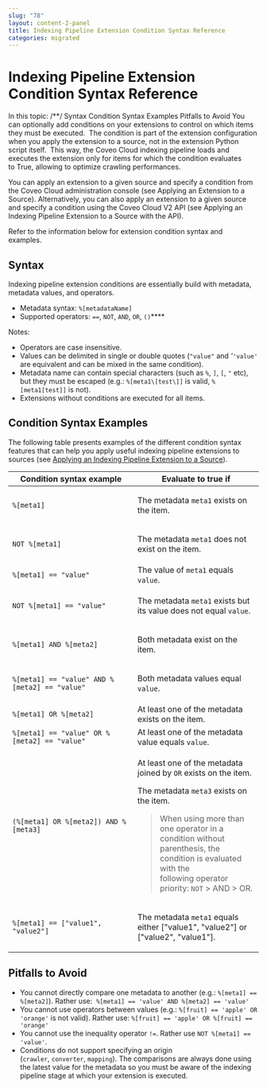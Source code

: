 ```yaml
---
slug: "78"
layout: content-2-panel
title: Indexing Pipeline Extension Condition Syntax Reference
categories: migrated
---
```


# Indexing Pipeline Extension Condition Syntax Reference

In this topic: /\*\*/ Syntax Condition Syntax Examples Pitfalls to Avoid You can optionally add conditions on your extensions to control on which items they must be executed.  The condition is part of the extension configuration when you apply the extension to a source, not in the extension Python script itself.  This way, the Coveo Cloud indexing pipeline loads and executes the extension only for items for which the condition evaluates to True, allowing to optimize crawling performances. 

You can apply an extension to a given source and specify a condition from the Coveo Cloud administration console (see Applying an Extension to a Source). Alternatively, you can also apply an extension to a given source and specify a condition using the Coveo Cloud V2 API (see Applying an Indexing Pipeline Extension to a Source with the API). 

Refer to the information below for extension condition syntax and examples. 

## Syntax

Indexing pipeline extension conditions are essentially build with metadata, metadata values, and operators. 

-   Metadata syntax: `%[metadataName]`
-   Supported operators: `==`, `NOT`, `AND`, `OR`, `()`****

Notes:

-   Operators are case insensitive.
-   Values can be delimited in single or double quotes (`"value"` and *'*`'value'` are equivalent and can be mixed in the same condition).
-   Metadata name can contain special characters (such as `%`, `]`, `[`, `"` etc), but they must be escaped (e.g.: `%[meta1\[test\]]` is valid, `%[meta1[test]]` is not).
-   Extensions without conditions are executed for all items.

## Condition Syntax Examples

The following table presents examples of the different condition syntax features that can help you apply useful indexing pipeline extensions to sources (see [Applying an Indexing Pipeline Extension to a Source](https://developers.coveo.com/x/IQMvAg)).

<table>
<colgroup>
<col width="50%" />
<col width="50%" />
</colgroup>
<thead>
<tr class="header">
<th>Condition syntax example</th>
<th>Evaluate to true if</th>
</tr>
</thead>
<tbody>
<tr class="odd">
<td><code>%[meta1]</code></td>
<td><p>The metadata <code>meta1</code> exists on the item.</p></td>
</tr>
<tr class="even">
<td><code>NOT %[meta1]</code></td>
<td><p>The metadata <code>meta1</code> does not exist on the item.</p></td>
</tr>
<tr class="odd">
<td><code>%[meta1] == &quot;value&quot;</code></td>
<td>The value of <code>meta1</code> equals <code>value</code>.</td>
</tr>
<tr class="even">
<td><code>NOT %[meta1] == &quot;value&quot;</code></td>
<td><p>The metadata <code>meta1</code> exists but its value does not equal <code>value</code>.</p></td>
</tr>
<tr class="odd">
<td><code>%[meta1] AND %[meta2]</code></td>
<td><p>Both metadata exist on the item.</p></td>
</tr>
<tr class="even">
<td><code>%[meta1] == &quot;value&quot; AND %[meta2] == &quot;value&quot;</code></td>
<td><p>Both metadata values equal <code>value</code>.</p></td>
</tr>
<tr class="odd">
<td><code>%[meta1] OR %[meta2]</code></td>
<td>At least one of the metadata exists on the item.</td>
</tr>
<tr class="even">
<td><code>%[meta1] == &quot;value&quot; OR %[meta2] == &quot;value&quot;</code></td>
<td>At least one of the metadata value equals <code>value</code>.</td>
</tr>
<tr class="odd">
<td><code>(%[meta1] OR %[meta2]) AND %[meta3]</code></td>
<td><p>At least one of the metadata joined by <code>OR</code> exists on the item.</p>
<p>The metadata <code>meta3</code> exists on the item.</p>
<div class="aui-message warning shadowed information-macro">
<div class="message-content">
<blockquote>
When using more than one operator in a condition without parenthesis, the condition is evaluated with the following operator priority: <code>NOT</code> &gt; AND &gt; OR.
</blockquote>
</div>
</div></td>
</tr>
<tr class="even">
<td><code>%[meta1] == [&quot;value1&quot;, &quot;value2&quot;]</code></td>
<td><p>The metadata <code>meta1</code> equals either [&quot;value1&quot;, &quot;value2&quot;] or [&quot;value2&quot;, &quot;value1&quot;].</p></td>
</tr>
</tbody>
</table>

## Pitfalls to Avoid

-   You cannot directly compare one metadata to another (e.g.: `%[meta1] == %[meta2]`).
    Rather use:  `%[meta1] == 'value' AND %[meta2] == 'value'`
-   You cannot use operators between values (e.g.: `%[fruit] == 'apple' OR 'orange'` is not valid).
    Rather use: `%[fruit] == 'apple' OR %[fruit] == 'orange'`
-   You cannot use the inequality operator `!=`.
    Rather use `NOT %[meta1] == 'value'`.
-   Conditions do not support specifying an origin (`crawler`, `converter`, `mapping`). The comparisons are always done using the latest value for the metadata so you must be aware of the indexing pipeline stage at which your extension is executed.  

 
